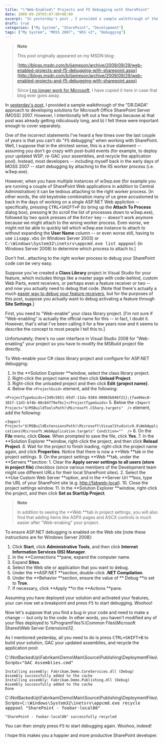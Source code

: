 ```yaml
---
title: "\"Web-Enabled\" Projects and F5 Debugging with SharePoint"
date: 2009-09-29T03:07:00+08:00
excerpt: "In yesterday's post , I provided a sample walkthrough of the \"DR.DADA\" approach to developing solutions for Microsoft Office SharePoint Server (MOSS) 2007. However, I intentionally left out a few things because a) that post was already getting ridiculously..."
draft: true
categories: ["My System", "SharePoint", "Development"]
tags: ["My System", "MOSS 2007", "WSS v3", "Debugging"]
---
```


> **Note**
> 
> 
> 	This post originally appeared on my MSDN blog:  
>   
> 
> 
> [http://blogs.msdn.com/b/jjameson/archive/2009/09/29/web-enabled-projects-and-f5-debugging-with-sharepoint.aspx](http://blogs.msdn.com/b/jjameson/archive/2009/09/29/web-enabled-projects-and-f5-debugging-with-sharepoint.aspx)
> 
> 
> Since
> 	[I no longer work for Microsoft](/blog/jjameson/archive/2011/09/02/last-day-with-microsoft.aspx), I have copied it here in case that blog 
> 	ever goes away.


In [yesterday's post](/blog/jjameson/archive/2009/09/28/sample-walkthrough-of-the-dr-dada-approach-to-sharepoint.aspx), I provided a sample walkthrough of the "DR.DADA" approach  to developing solutions for Microsoft Office SharePoint Server (MOSS) 2007. However,  I intentionally left out a few things because a) that post was already getting ridiculously  long, and b) I felt these were important enough to cover separately.

One of the incorrect statements I've heard a few times over the last couple of  years is that you can't do "<kbd>F5</kbd> debugging" when working with SharePoint.  Well, I suppose that in the strictest sense, this is a true statement -- assuming  you don't go crazy with post-build events (for example, to deploy your updated WSP,  re-GAC your assemblies, and recycle the application pool). Instead, most developers  -- including myself back in the early days of MOSS 2007 -- start debugging by attaching  to the IIS worker process (i.e. w3wp.exe).

However, when you have multiple instances of w3wp.exe (for example you are running  a couple of SharePoint Web applications in addition to Central Administration) it  can be tedious attaching to the right worker process. [In other words, the old keystroke  combination many of us grew accustomed to back in the days of working on a single  ASP.NET Web appliction -- specifically, pressing <kbd>CTRL+SHIFT+P</kbd> (to bring  up the **Attach To Process** dialog box), pressing <kbd>W</kbd> (to  scroll the list of processes down to w3wp.exe), followed by two quick presses of  the <kbd>Enter</kbd> key -- doesn't work anymore because we might attach to the  wrong worker process. Even worse, we might not be able to quickly tell which w3wp.exe  instance to attach to without expanding the **User Name** column --  or even worse still, having to use <samp>iisapp.vbs</samp> (in Windows Server 2003)  or <kbd>C:\Windows\System32\inetsrv\appcmd.exe list apppool</kbd> (in Windows  Server 2008) to determine which process to attach to.]

Don't fret...attaching to the right worker process to debug your SharePoint code *can* be very easy.

Suppose you've created a **Class Library** project in Visual Studio  for your feature, which includes things like a master page with code-behind, custom  Web Parts, event receivers, or perhaps even a feature receiver or two -- and now  you actually need to debug that code. [Note that there's actually a much [easier way to debug your feature receivers](/blog/jjameson/archive/2007/03/22/what-s-in-a-name-defaultfeaturereceiver-vs-featureconfigurator.aspx), but for the purposes of this post,  suppose you actually want to debug activating a feature through **Site Settings**.]

First, you need to "Web-enable" your class library project. [I'm not sure if  "Web-enabling" is actually the official name for this -- in fact, I doubt it. However,  that's what I've been calling it for a few years now and it seems to describe the  concept to most people I tell this to.]

Unfortunately, there's no user interface in Visual Studio 2008 for "Web-enabling"  your project so you have to modify the MSBuild project file directly.

To Web-enable your C# class library project and configure for ASP.NET debugging:

1. In the **Solution Explorer **window, select the class library project.
2. Right-click the project name and then click **Unload Project**.
3. Right-click the unloaded project and then click **Edit {project name}**.
4. Below the `<ProjectGuid>` element, add the following:  
  
`<ProjectTypeGuids>{349c5851-65df-11da-9384-00065b846f21};{fae04ec0-301f-11d3-bf4b-00c04f79efbc}</ProjectTypeGuids>`
5. Below the `<ImportProject="$(MSBuildToolsPath)\Microsoft.CSharp.targets" />` element, add the following:  
  
`<ImportProject="$(MSBuildExtensionsPath)\Microsoft\VisualStudio\v9.0\WebApplications\Microsoft.WebApplication.targets"Condition="" />`
6. On the **File** menu, click **Close**. When prompted to save the file, click **Yes**.
7. In the **Solution Explorer **window, right-click the project, and then click **Reload Project**.
8. Wait for the project to finish loading, right-click the project name again, and click **Properties**. Notice that there is now a **Web**tab in the project settings.
9. On the project settings **Web **tab, under the **Servers**section:
    1. Clear the **Apply server settings to all users (store in project 	file)** checkbox (since various members of the Development team might 	use different URLs for their local SharePoint sites).
    2. Select the **Use Custom Web Server **option, and in the	**Server Url **box, type the URL of your SharePoint site (e.g.	[http://fabweb-local](http://fabweb-local/)).
10. Close the project settings window.
11. In the **Solution Explorer **window, right-click the project, and then click **Set as StartUp Project**.



> **Note**
> 
> 
> 	In addition to seeing the **Web **tab in project settings, 
> 	you will also find that adding items like ASPX pages and ASCX controls is 
> 	much easier after "Web-enabing" your project.


To ensure ASP.NET debugging is enabled on the Web site [note these instructions  are for Windows Server 2008]:

1. Click **Start**, click **Administrative Tools**, and then click **Internet Information Services (IIS) Manager**.
2. In the **Connections **pane, expand the computer name.
3. Expand **Sites**.
4. Select the Web site or application that you want to debug.
5. Under the **ASP.NET **section, double-click **.NET Compilation**.
6. Under the **Behavior **section, ensure the value of **Debug **is set to **True**.
7. If necessary, click **Apply **in the **Actions**pane.


Assuming you have deployed your solution and activated your features, your can  now set a breakpoint and press <kbd>F5</kbd> to start debugging. Woohoo!

Now let's suppose that you find a bug in your code and need to make a change  -- but only to the code. In other words, you haven't modified any of your files  deployed to %ProgramFiles%\Common Files\Microsoft Shared\Web Server Extensions\12.

As I mentioned yesterday, all you need to do is press <kbd>CTRL+SHIFT+B</kbd>  to build your solution, GAC your updated assemblies, and recycle the application  pool:


C:\NotBackedUp\Fabrikam\Demo\Main\Source\Publishing\DeploymentFiles\Scripts&gt;<kbd>"GAC Assemblies.cmd"</kbd>


    Installing assembly: Fabrikam.Demo.CoreServices.dll (Debug)
    Assembly successfully added to the cache
    Installing assembly: Fabrikam.Demo.Publishing.dll (Debug)
    Assembly successfully added to the cache
    Done


C:\NotBackedUp\Fabrikam\Demo\Main\Source\Publishing\DeploymentFiles\Scripts&gt;<kbd>C:\Windows\System32\inetsrv\appcmd.exe recycle apppool "SharePoint - foobar-local80"</kbd>


    "SharePoint - foobar-local80" successfully recycled



You can then simply press <kbd>F5</kbd> to start debugging again. Woohoo, indeed!

I hope this makes you a happier and more productive SharePoint developer.

